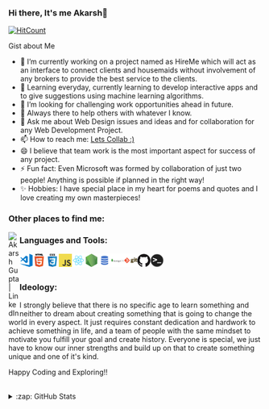 ### Hi there, It's me Akarsh👋

[![HitCount](http://hits.dwyl.com/akarsh2000/akarsh2000.svg)](http://hits.dwyl.com/akarsh2000/akarsh2000)

Gist about Me

- 🔭 I’m currently working on a project named as HireMe which will act as an interface to connect clients and housemaids without involvement of any brokers to provide the best service to the clients.
- 🌱 Learning everyday, currently learning to develop interactive apps and to give suggestions using machine learning algorithms.
- 👯 I’m looking for challenging work opportunities ahead in future.
- 🤔 Always there to help others with whatever I know.
- 💬 Ask me about Web Design issues and ideas and for collaboration for any Web Development Project.
- 📫 How to reach me: <a href="mailto:akarshgupta0607@gmail.com">Lets Collab :)</a>
- 😄 I believe that team work is the most important aspect for success of any project.
- ⚡ Fun fact: Even Microsoft was formed by collaboration of just two people! Anything is possible if planned in the right way!
- ✨ Hobbies: I have special place in my heart for poems and quotes and I love creating my own masterpieces!

### Other places to find me:

[<img align="left" alt="Akarsh Gupta | LinkedIn" width="22px" src="https://cdn.jsdelivr.net/npm/simple-icons@v3/icons/linkedin.svg" />](https://www.instagram.com/_akarsh_gupta_/)

### Languages and Tools:

<img align="left" alt="Visual Studio Code" width="26px" src="https://raw.githubusercontent.com/github/explore/80688e429a7d4ef2fca1e82350fe8e3517d3494d/topics/visual-studio-code/visual-studio-code.png" />
<img align="left" alt="HTML5" width="26px" src="https://raw.githubusercontent.com/github/explore/80688e429a7d4ef2fca1e82350fe8e3517d3494d/topics/html/html.png" />
<img align="left" alt="CSS3" width="26px" src="https://raw.githubusercontent.com/github/explore/80688e429a7d4ef2fca1e82350fe8e3517d3494d/topics/css/css.png" />
<img align="left" alt="JavaScript" width="26px" src="https://raw.githubusercontent.com/github/explore/80688e429a7d4ef2fca1e82350fe8e3517d3494d/topics/javascript/javascript.png" />
<img align="left" alt="React" width="26px" src="https://raw.githubusercontent.com/github/explore/80688e429a7d4ef2fca1e82350fe8e3517d3494d/topics/react/react.png" />
<img align="left" alt="Node.js" width="26px" src="https://raw.githubusercontent.com/github/explore/80688e429a7d4ef2fca1e82350fe8e3517d3494d/topics/nodejs/nodejs.png" />
<img align="left" alt="SQL" width="26px" src="https://raw.githubusercontent.com/github/explore/80688e429a7d4ef2fca1e82350fe8e3517d3494d/topics/sql/sql.png" />
<img align="left" alt="MongoDB" width="26px" src="https://raw.githubusercontent.com/github/explore/80688e429a7d4ef2fca1e82350fe8e3517d3494d/topics/mongodb/mongodb.png" />
<img align="left" alt="Git" width="26px" src="https://raw.githubusercontent.com/github/explore/80688e429a7d4ef2fca1e82350fe8e3517d3494d/topics/git/git.png" />
<img align="left" alt="GitHub" width="26px" src="https://raw.githubusercontent.com/github/explore/78df643247d429f6cc873026c0622819ad797942/topics/github/github.png" />
<img align="left" alt="Terminal" width="26px" src="https://raw.githubusercontent.com/github/explore/80688e429a7d4ef2fca1e82350fe8e3517d3494d/topics/terminal/terminal.png" />
<br>
<br>

<h3>Ideology:</h3>

I strongly believe that there is no specific age to learn something and neither to dream about creating something that is going to change the world in every aspect. It just requires constant dedication and hardwork to achieve something in life, and a team of people with the same mindset to motivate you fulfill your goal and create history. Everyone is special, we just have to know our inner strengths and build up on that to create something unique and one of it's kind.

Happy Coding and Exploring!!
<br>
<br>

<details>
  <summary>:zap: GitHub Stats</summary>

  <img align="left" alt="codeSTACKr's GitHub Stats" src="https://github-readme-stats.codestackr.vercel.app/api?username=akarsh2000&show_icons=true&hide_border=true" />

</details>
